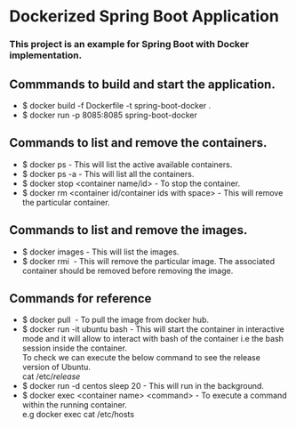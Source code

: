 # Dockerized Spring Boot Application

### This project is an example for Spring Boot with Docker implementation. 

## Commmands to build and start the application.
* $ docker build -f Dockerfile -t spring-boot-docker .
* $ docker run -p 8085:8085 spring-boot-docker

## Commands to list and remove the containers.
* $ docker ps - This will list the active available containers.
* $ docker ps -a - This will list all the containers.
* $ docker stop <container name/id> - To stop the container.
* $ docker rm <container id/container ids with space> - This will remove the particular container. 

## Commands to list and remove the images.
* $ docker images - This will list the images.
* $ docker rmi <image id> - This will remove the particular image. The associated container should be removed before removing the image.
  
## Commands for reference
* $ docker pull <image name> - To pull the image from docker hub.  
* $ docker run -it ubuntu bash - This will start the container in interactive mode and it will allow to interact with bash of the container i.e the bash session inside the container.  
To check we can execute the below command to see the release version of Ubuntu.  
cat /etc/*release*  
* $ docker run -d centos sleep 20 - This will run in the background.  
* $ docker exec &lt;container name&gt; &lt;command&gt; - To execute a command within the running container.  
  e.g docker exec <container name> cat /etc/hosts  



